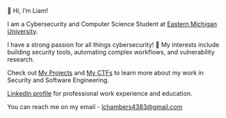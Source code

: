 👋 Hi, I’m Liam!

I am a Cybersecurity and Computer Science Student at [Eastern Michigan University](https://www.emich.edu/).

I have a strong passion for all things cybersecurity! 🔐 My interests include building security tools, automating complex workflows, and vulnerability research.  

Check out [My Projects](https://github.com/liamchambers9/My-Projects) and [My CTFs](https://github.com/liamchambers9/CTFs) to learn more about my work in Security and Software Engineering.

[LinkedIn profile](https://www.linkedin.com/in/liamchambers/) for professional work experience and education.

You can reach me on my email - lchambers4383@gmail.com
<!--
**liamchambers9/liamchambers9** is a ✨ _special_ ✨ repository because its `README.md` (this file) appears on your GitHub profile.

Here are some ideas to get you started:

- 🔭 I’m currently working on ...
- 🌱 I’m currently learning ...
- 👯 I’m looking to collaborate on ...
- 🤔 I’m looking for help with ...
- 💬 Ask me about ...
- 📫 How to reach me: ...
- 😄 Pronouns: ...
- ⚡ Fun fact: ...
-->
